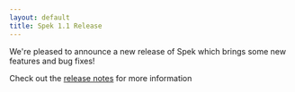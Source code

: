 ```yaml
---
layout: default
title: Spek 1.1 Release
---
```


We're pleased to announce a new release of Spek which brings some new features and bug fixes! 

Check out the [release notes](https://github.com/JetBrains/spek/releases/tag/untagged-951ae1ab2b1ef9aef339) for more information
